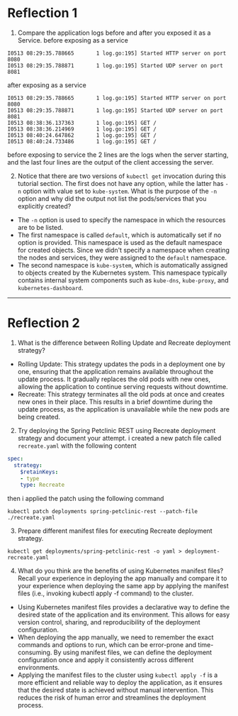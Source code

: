 # Reflection 1
1. Compare the application logs before and after you exposed it as a Service.
before exposing as a service
``` shell
I0513 08:29:35.788665       1 log.go:195] Started HTTP server on port 8080
I0513 08:29:35.788871       1 log.go:195] Started UDP server on port  8081
```
after exposing as a service
``` shell
I0513 08:29:35.788665       1 log.go:195] Started HTTP server on port 8080
I0513 08:29:35.788871       1 log.go:195] Started UDP server on port  8081
I0513 08:38:36.137363       1 log.go:195] GET /
I0513 08:38:36.214969       1 log.go:195] GET /
I0513 08:40:24.647862       1 log.go:195] GET /
I0513 08:40:24.733486       1 log.go:195] GET /
```
before exposing to service the 2 lines are the logs when the server starting, and the last four lines are the output of the client accessing the server.

2. Notice that there are two versions of `kubectl get` invocation during this tutorial section. The first does not have any option, while the latter has `-n` option with value set to `kube-system`. What is the purpose of the `-n` option and why did the output not list the pods/services that you explicitly created?
- The `-n` option is used to specify the namespace in which the resources are to be listed. 
- The first namespace is called `default`, which is automatically set if no option is provided. This namespace is used as the default namespace for created objects. Since we didn't specify a namespace when creating the nodes and services, they were assigned to the `default` namespace.
- The second namespace is `kube-system`, which is automatically assigned to objects created by the Kubernetes system. This namespace typically contains internal system components such as `kube-dns`, `kube-proxy`, and `kubernetes-dashboard`.

---
# Reflection 2
1. What is the difference between Rolling Update and Recreate deployment strategy?
- Rolling Update: This strategy updates the pods in a deployment one by one, ensuring that the application remains available throughout the update process. It gradually replaces the old pods with new ones, allowing the application to continue serving requests without downtime.
- Recreate: This strategy terminates all the old pods at once and creates new ones in their place. This results in a brief downtime during the update process, as the application is unavailable while the new pods are being created.
2. Try deploying the Spring Petclinic REST using Recreate deployment strategy and document
your attempt.
i created a new patch file called `recreate.yaml` with the following content
``` yaml
spec:
  strategy:
    $retainKeys:
    - type
    type: Recreate
```
then i applied the patch using the following command
``` shell
kubectl patch deployments spring-petclinic-rest --patch-file ./recreate.yaml
```
3. Prepare different manifest files for executing Recreate deployment strategy.
``` shell
kubectl get deployments/spring-petclinic-rest -o yaml > deployment-recreate.yaml
```
4. What do you think are the benefits of using Kubernetes manifest files? Recall your experience in deploying the app manually and compare it to your experience when deploying the same app by applying the manifest files (i.e., invoking kubectl apply -f command) to the cluster.
- Using Kubernetes manifest files provides a declarative way to define the desired state of the application and its environment. This allows for easy version control, sharing, and reproducibility of the deployment configuration.
- When deploying the app manually, we need to remember the exact commands and options to run, which can be error-prone and time-consuming. By using manifest files, we can define the deployment configuration once and apply it consistently across different environments.
- Applying the manifest files to the cluster using `kubectl apply -f` is a more efficient and reliable way to deploy the application, as it ensures that the desired state is achieved without manual intervention. This reduces the risk of human error and streamlines the deployment process.